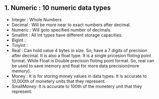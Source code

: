 ## 1. Numeric : 10 numeric data types
* Integer : Whole Numbers
* Decimal : Will be more near to exact numbers after decimal.
* Numeric : Will goto specified number of decimals.
* SmallInt : All Int types have different storage capacities. 
* BigInt : 
* TinyInt :
* Real : Can hold value 4 bytes in size. So, have a 7 digits of precision after decimal. It is also a float type. It is a single pricesion floting point format. While Float is Double precision floting point format. So, real can be used to save memory and float for more data precision(more memory).
* Money : It is for storing money values in data types. It is accurate to 10,000th of monetery units that they represent.  
* SmallMoney: It is accurate to 100th of the monetery unit that they represent. 
